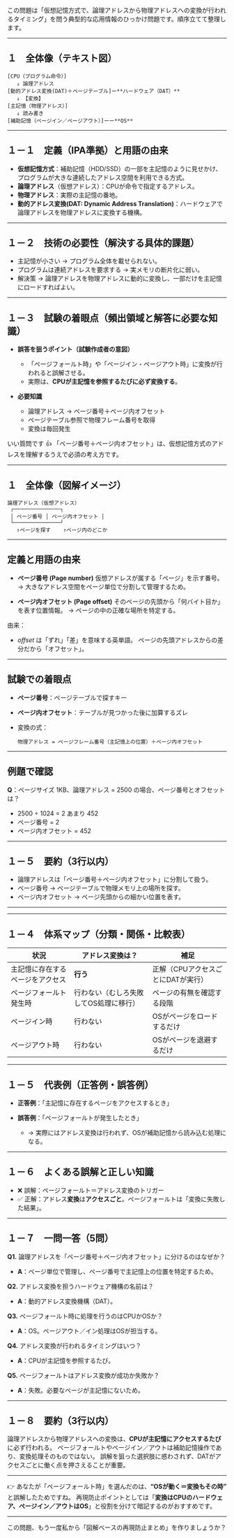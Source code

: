 

この問題は「仮想記憶方式で、論理アドレスから物理アドレスへの変換が行われるタイミング」を問う典型的な応用情報のひっかけ問題です。順序立てて整理します。

---

## １　全体像（テキスト図）

```
[CPU（プログラム命令）]
   ↓ 論理アドレス
[動的アドレス変換(DAT)＋ページテーブル]ー**ハードウェア（DAT）**
   ↓ 【変換】
[主記憶（物理アドレス）]
   ↓ 読み書き
[補助記憶（ページイン／ページアウト）]ーー**OS**

```

---

## １－１　定義（IPA準拠）と用語の由来

* **仮想記憶方式**：補助記憶（HDD/SSD）の一部を主記憶のように見せかけ、プログラムが大きな連続したアドレス空間を利用できる方式。
* **論理アドレス**（仮想アドレス）：CPUが命令で指定するアドレス。
* **物理アドレス**：実際の主記憶の番地。
* **動的アドレス変換(DAT: Dynamic Address Translation)**：ハードウェアで論理アドレスを物理アドレスに変換する機構。

---

## １－２　技術の必要性（解決する具体的課題）

* 主記憶が小さい → プログラム全体を載せられない。
* プログラムは連続アドレスを要求する → 実メモリの断片化に弱い。
* 解決策 → 論理アドレスを物理アドレスに動的に変換し、一部だけを主記憶にロードすればよい。

---

## １－３　試験の着眼点（頻出領域と解答に必要な知識）

* **誤答を狙うポイント（試験作成者の意図）**

  * 「ページフォールト時」や「ページイン・ページアウト時」に変換が行われると誤解させる。
  * 実際は、**CPUが主記憶を参照するたびに必ず変換する**。
* **必要知識**

  * 論理アドレス → ページ番号＋ページ内オフセット
  * ページテーブル参照で物理フレーム番号を取得
  * 変換は毎回発生

いい質問です 👍
「ページ番号＋ページ内オフセット」は、仮想記憶方式のアドレスを理解するうえで必須の考え方です。

---

## １　全体像（図解イメージ）

```
論理アドレス（仮想アドレス）
 ┌───────────────┐
 │ ページ番号 │ ページ内オフセット │
 └───────────────┘
   ↑ページを探す    ↑ページ内のどこか
```
---

## 定義と用語の由来

* **ページ番号 (Page number)**
  仮想アドレスが属する「ページ」を示す番号。
  → 大きなアドレス空間をページ単位で分割して管理するため。

* **ページ内オフセット (Page offset)**
  そのページの先頭から「何バイト目か」を表す位置情報。
  → ページの中の正確な場所を特定する。

由来：
* *offset* は「ずれ」「差」を意味する英単語。
  ページの先頭アドレスからの差分だから「オフセット」。
---

## 試験での着眼点

* **ページ番号**：ページテーブルで探すキー
* **ページ内オフセット**：テーブルが見つかった後に加算するズレ
* 変換の式：

  ```
  物理アドレス = ページフレーム番号（主記憶上の位置）＋ページ内オフセット
  ```

---

## 例題で確認

**Q**：ページサイズ 1KB、論理アドレス = 2500 の場合、ページ番号とオフセットは？

* 2500 ÷ 1024 = 2 あまり 452
* ページ番号 = 2
* ページ内オフセット = 452

---

## １－５　要約（3行以内）

* 論理アドレスは「ページ番号＋ページ内オフセット」に分割して扱う。
* ページ番号 → ページテーブルで物理メモリ上の場所を探す。
* ページ内オフセット → ページ先頭からの細かい位置を表す。

---




---

## １－４　体系マップ（分類・関係・比較表）

| 状況               | アドレス変換は？             | 補足                   |
| ---------------- | -------------------- | -------------------- |
| 主記憶に存在するページをアクセス | **行う**               | 正解（CPUアクセスごとにDATが実行） |
| ページフォールト発生時      | 行わない（むしろ失敗してOS処理に移行） | ページの有無を確認する段階        |
| ページイン時           | 行わない                 | OSがページをロードするだけ       |
| ページアウト時          | 行わない                 | OSがページを退避するだけ        |

---

## １－５　代表例（正答例・誤答例）

* **正答例**：「主記憶に存在するページをアクセスするとき」
* **誤答例**：「ページフォールトが発生したとき」

  * → 実際にはアドレス変換は行われず、OSが補助記憶から読み込む処理になる。

---

## １－６　よくある誤解と正しい知識

* ❌ 誤解：ページフォールト＝アドレス変換のトリガー
* ✅ 正解：アドレス**変換**は**アクセスごと**。ページフォールトは「変換に失敗した結果」。

---

## １－７　一問一答（5問）

**Q1.** 論理アドレスを「ページ番号＋ページ内オフセット」に分けるのはなぜか？

* **A**：ページ単位で管理し、ページ番号で主記憶上の位置を特定するため。

**Q2.** アドレス変換を担うハードウェア機構の名前は？

* **A**：動的アドレス変換機構（DAT）。

**Q3.** ページフォールト時に処理を行うのはCPUかOSか？

* **A**：OS。ページアウト／イン処理はOSが担当する。

**Q4.** アドレス変換が行われるタイミングはいつ？

* **A**：CPUが主記憶を参照するたび。

**Q5.** ページフォールトはアドレス変換が成功か失敗か？

* **A**：失敗。必要なページが主記憶にないため。

---

## １－８　要約（3行以内）

論理アドレスから物理アドレスへの変換は、**CPUが主記憶にアクセスするたび**に必ず行われる。
ページフォールトやページイン／アウトは補助記憶操作であり、変換処理そのものではない。
誤解を狙った選択肢に惑わされず、DATがアクセスごとに働く点を押さえることが重要。

---

👉 あなたが「ページフォールト時」を選んだのは、**“OSが動く＝変換もその時”** と誤解したためですね。
再現防止ポイントとしては「**変換はCPUのハードウェア、ページイン／アウトはOS**」と役割を分けて暗記するのがおすすめです。

---

この問題、もう一度私から「図解ベースの再現防止まとめ」を作りましょうか？
